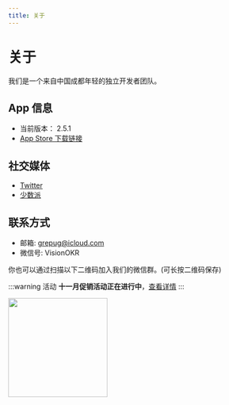 ```yaml
---
title: 关于
---
```


# 关于

我们是一个来自中国成都年轻的独立开发者团队。

## App 信息

- 当前版本： 2.5.1
- [App Store 下载链接](https://apps.apple.com/app/id1572457968)

## 社交媒体

- [Twitter](https://twitter.com/boilingKai)
- [少数派](https://sspai.com/app/Vision%20-%20%E4%B8%AA%E4%BA%BA%20OKR%20%E7%AE%A1%E7%90%86)

## 联系方式

- 邮箱: grepug@icloud.com
- 微信号: VisionOKR

你也可以通过扫描以下二维码加入我们的微信群。(可长按二维码保存)

:::warning 活动
**十一月促销活动正在进行中**，[查看详情](/zh/blog/2021/11/03/promo-campaign)
:::

<img src="/img/wechat-group.jpeg" width="200" />
